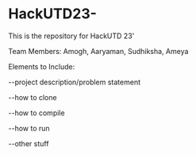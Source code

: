 # HackUTD23-
This is the repository for HackUTD 23'

Team Members: Amogh, Aaryaman, Sudhiksha, Ameya

Elements to Include:

--project description/problem statement

--how to clone

--how to compile

--how to run

--other stuff
